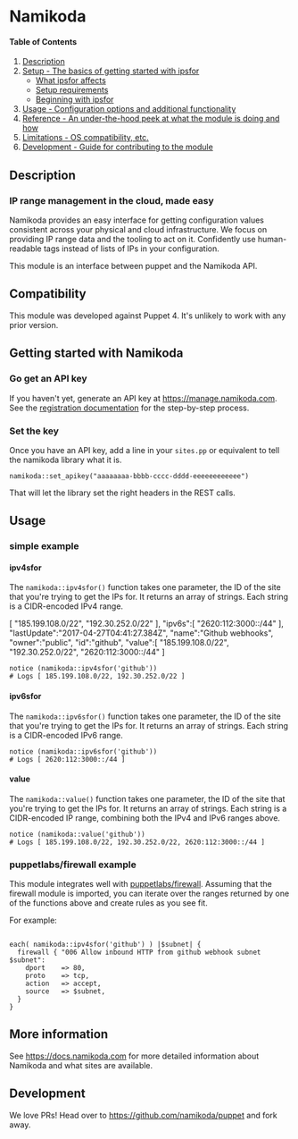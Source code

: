 # Namikoda

#### Table of Contents

1. [Description](#description)
1. [Setup - The basics of getting started with ipsfor](#setup)
    * [What ipsfor affects](#what-ipsfor-affects)
    * [Setup requirements](#setup-requirements)
    * [Beginning with ipsfor](#beginning-with-ipsfor)
1. [Usage - Configuration options and additional functionality](#usage)
1. [Reference - An under-the-hood peek at what the module is doing and how](#reference)
1. [Limitations - OS compatibility, etc.](#limitations)
1. [Development - Guide for contributing to the module](#development)

## Description

### IP range management in the cloud, made easy

Namikoda provides an easy interface for getting configuration values consistent across your physical and cloud infrastructure. We focus on providing IP range data and the tooling to act on it. Confidently use human-readable tags instead of lists of IPs in your configuration.

This module is an interface between puppet and the Namikoda API.

## Compatibility

This module was developed against Puppet 4.  It's unlikely to work with any prior version.

## Getting started with Namikoda

### Go get an API key

If you haven't yet, generate an API key at https://manage.namikoda.com.  See the [registration documentation](https://docs.namikoda.com/registration/index.html) for the step-by-step process.

### Set the key

Once you have an API key, add a line in your `sites.pp` or equivalent to tell the namikoda library what it is.

```puppet
namikoda::set_apikey("aaaaaaaa-bbbb-cccc-dddd-eeeeeeeeeeee")
```

That will let the library set the right headers in the REST calls.

## Usage

### simple example

#### ipv4sfor

The `namikoda::ipv4sfor()` function takes one parameter, the ID of the site that you're trying to get the IPs for.  It returns an array of strings.  Each string is a CIDR-encoded IPv4 range.

[ "185.199.108.0/22", "192.30.252.0/22" ], "ipv6s":[ "2620:112:3000::/44" ], "lastUpdate":"2017-04-27T04:41:27.384Z", "name":"Github webhooks", "owner":"public", "id":"github", "value":[ "185.199.108.0/22", "192.30.252.0/22", "2620:112:3000::/44" ]

```puppet
notice (namikoda::ipv4sfor('github'))
# Logs [ 185.199.108.0/22, 192.30.252.0/22 ]
```

#### ipv6sfor

The `namikoda::ipv6sfor()` function takes one parameter, the ID of the site that you're trying to get the IPs for.  It returns an array of strings.  Each string is a CIDR-encoded IPv6 range.

```puppet
notice (namikoda::ipv6sfor('github'))
# Logs [ 2620:112:3000::/44 ]
```

#### value
The `namikoda::value()` function takes one parameter, the ID of the site that you're trying to get the IPs for.  It returns an array of strings.  Each string is a CIDR-encoded IP range, combining both the IPv4 and IPv6 ranges above.

```puppet
notice (namikoda::value('github'))
# Logs [ 185.199.108.0/22, 192.30.252.0/22, 2620:112:3000::/44 ]
```


### puppetlabs/firewall example

This module integrates well with [puppetlabs/firewall](https://forge.puppet.com/puppetlabs/firewall).  Assuming that the firewall module is imported, you can iterate over the ranges returned by one of the functions above and create rules as you see fit.

For example:
```puppet

each( namikoda::ipv4sfor('github') ) |$subnet| {
  firewall { "006 Allow inbound HTTP from github webhook subnet $subnet":
    dport    => 80,
    proto    => tcp,
    action   => accept,
    source   => $subnet,
  }
}
```

## More information

See https://docs.namikoda.com for more detailed information about Namikoda and what sites are available.

## Development

We love PRs!  Head over to https://github.com/namikoda/puppet and fork away.
